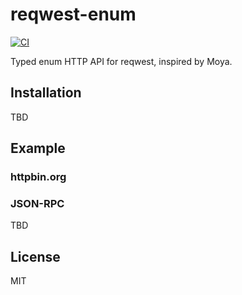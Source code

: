 # reqwest-enum
[![CI](https://github.com/hewigovens/reqwest-enum/actions/workflows/ci.yml/badge.svg)](https://github.com/hewigovens/reqwest-enum/actions/workflows/ci.yml)

Typed enum HTTP API for reqwest, inspired by Moya.

## Installation

TBD

## Example

### httpbin.org

### JSON-RPC

TBD

## License

MIT
